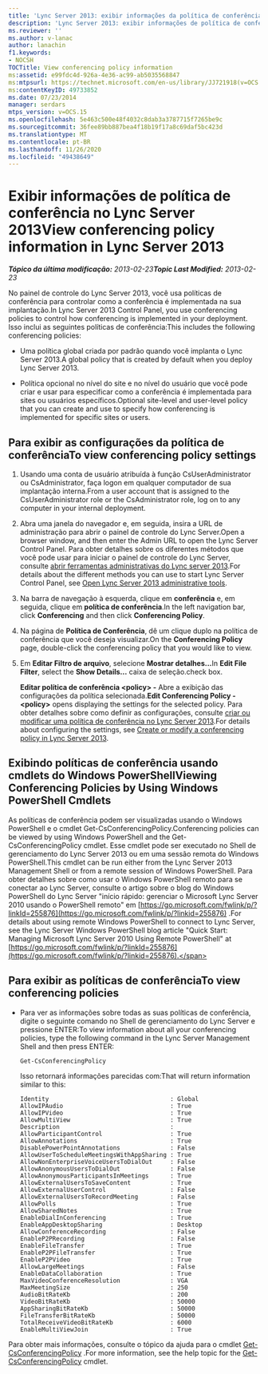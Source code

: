 ```yaml
---
title: 'Lync Server 2013: exibir informações da política de conferência'
description: 'Lync Server 2013: exibir informações de política de conferência.'
ms.reviewer: ''
ms.author: v-lanac
author: lanachin
f1.keywords:
- NOCSH
TOCTitle: View conferencing policy information
ms:assetid: e99fdc4d-926a-4e36-ac99-ab5035568847
ms:mtpsurl: https://technet.microsoft.com/en-us/library/JJ721918(v=OCS.15)
ms:contentKeyID: 49733852
ms.date: 07/23/2014
manager: serdars
mtps_version: v=OCS.15
ms.openlocfilehash: 5e463c500e48f4032c8dab3a3787715f7265be9c
ms.sourcegitcommit: 36fee89bb887bea4f18b19f17a8c69daf5bc423d
ms.translationtype: MT
ms.contentlocale: pt-BR
ms.lasthandoff: 11/26/2020
ms.locfileid: "49438649"
---
```

# <a name="view-conferencing-policy-information-in-lync-server-2013"></a><span data-ttu-id="a962d-103">Exibir informações de política de conferência no Lync Server 2013</span><span class="sxs-lookup"><span data-stu-id="a962d-103">View conferencing policy information in Lync Server 2013</span></span>

<div data-xmlns="http://www.w3.org/1999/xhtml">

<div class="topic" data-xmlns="http://www.w3.org/1999/xhtml" data-msxsl="urn:schemas-microsoft-com:xslt" data-cs="https://msdn.microsoft.com/">

<div data-asp="https://msdn2.microsoft.com/asp">



</div>

<div id="mainSection">

<div id="mainBody"><span data-ttu-id="a962d-104">

<span> </span></span><span class="sxs-lookup"><span data-stu-id="a962d-104">

<span> </span></span></span>

<span data-ttu-id="a962d-105">_**Tópico da última modificação:** 2013-02-23_</span><span class="sxs-lookup"><span data-stu-id="a962d-105">_**Topic Last Modified:** 2013-02-23_</span></span>

<span data-ttu-id="a962d-106">No painel de controle do Lync Server 2013, você usa políticas de conferência para controlar como a conferência é implementada na sua implantação.</span><span class="sxs-lookup"><span data-stu-id="a962d-106">In Lync Server 2013 Control Panel, you use conferencing policies to control how conferencing is implemented in your deployment.</span></span> <span data-ttu-id="a962d-107">Isso inclui as seguintes políticas de conferência:</span><span class="sxs-lookup"><span data-stu-id="a962d-107">This includes the following conferencing policies:</span></span>

  - <span data-ttu-id="a962d-108">Uma política global criada por padrão quando você implanta o Lync Server 2013.</span><span class="sxs-lookup"><span data-stu-id="a962d-108">A global policy that is created by default when you deploy Lync Server 2013.</span></span>

  - <span data-ttu-id="a962d-109">Política opcional no nível do site e no nível do usuário que você pode criar e usar para especificar como a conferência é implementada para sites ou usuários específicos.</span><span class="sxs-lookup"><span data-stu-id="a962d-109">Optional site-level and user-level policy that you can create and use to specify how conferencing is implemented for specific sites or users.</span></span>

<div>

## <a name="to-view-conferencing-policy-settings"></a><span data-ttu-id="a962d-110">Para exibir as configurações da política de conferência</span><span class="sxs-lookup"><span data-stu-id="a962d-110">To view conferencing policy settings</span></span>

1.  <span data-ttu-id="a962d-111">Usando uma conta de usuário atribuída à função CsUserAdministrator ou CsAdministrator, faça logon em qualquer computador de sua implantação interna.</span><span class="sxs-lookup"><span data-stu-id="a962d-111">From a user account that is assigned to the CsUserAdministrator role or the CsAdministrator role, log on to any computer in your internal deployment.</span></span>

2.  <span data-ttu-id="a962d-112">Abra uma janela do navegador e, em seguida, insira a URL de administração para abrir o painel de controle do Lync Server.</span><span class="sxs-lookup"><span data-stu-id="a962d-112">Open a browser window, and then enter the Admin URL to open the Lync Server Control Panel.</span></span> <span data-ttu-id="a962d-113">Para obter detalhes sobre os diferentes métodos que você pode usar para iniciar o painel de controle do Lync Server, consulte [abrir ferramentas administrativas do Lync server 2013](lync-server-2013-open-lync-server-administrative-tools.md).</span><span class="sxs-lookup"><span data-stu-id="a962d-113">For details about the different methods you can use to start Lync Server Control Panel, see [Open Lync Server 2013 administrative tools](lync-server-2013-open-lync-server-administrative-tools.md).</span></span>

3.  <span data-ttu-id="a962d-114">Na barra de navegação à esquerda, clique em **conferência** e, em seguida, clique em **política de conferência**.</span><span class="sxs-lookup"><span data-stu-id="a962d-114">In the left navigation bar, click **Conferencing** and then click **Conferencing Policy**.</span></span>

4.  <span data-ttu-id="a962d-115">Na página de **Política de Conferência**, dê um clique duplo na política de conferência que você deseja visualizar.</span><span class="sxs-lookup"><span data-stu-id="a962d-115">On the **Conferencing Policy** page, double-click the conferencing policy that you would like to view.</span></span>

5.  <span data-ttu-id="a962d-116">Em **Editar Filtro de arquivo**, selecione **Mostrar detalhes...**</span><span class="sxs-lookup"><span data-stu-id="a962d-116">In **Edit File Filter**, select the **Show Details…**</span></span> <span data-ttu-id="a962d-117">caixa de seleção.</span><span class="sxs-lookup"><span data-stu-id="a962d-117">check box.</span></span>
    
    <span data-ttu-id="a962d-118">**Editar política de conferência \<policy\> -** Abre a exibição das configurações da política selecionada.</span><span class="sxs-lookup"><span data-stu-id="a962d-118">**Edit Conferencing Policy - \<policy\>** opens displaying the settings for the selected policy.</span></span> <span data-ttu-id="a962d-119">Para obter detalhes sobre como definir as configurações, consulte [criar ou modificar uma política de conferência no Lync Server 2013](lync-server-2013-create-or-modify-a-conferencing-policy.md).</span><span class="sxs-lookup"><span data-stu-id="a962d-119">For details about configuring the settings, see [Create or modify a conferencing policy in Lync Server 2013](lync-server-2013-create-or-modify-a-conferencing-policy.md).</span></span>

</div>

<div>

## <a name="viewing-conferencing-policies-by-using-windows-powershell-cmdlets"></a><span data-ttu-id="a962d-120">Exibindo políticas de conferência usando cmdlets do Windows PowerShell</span><span class="sxs-lookup"><span data-stu-id="a962d-120">Viewing Conferencing Policies by Using Windows PowerShell Cmdlets</span></span>

<span data-ttu-id="a962d-121">As políticas de conferência podem ser visualizadas usando o Windows PowerShell e o cmdlet Get-CsConferencingPolicy.</span><span class="sxs-lookup"><span data-stu-id="a962d-121">Conferencing policies can be viewed by using Windows PowerShell and the Get-CsConferencingPolicy cmdlet.</span></span> <span data-ttu-id="a962d-122">Esse cmdlet pode ser executado no Shell de gerenciamento do Lync Server 2013 ou em uma sessão remota do Windows PowerShell.</span><span class="sxs-lookup"><span data-stu-id="a962d-122">This cmdlet can be run either from the Lync Server 2013 Management Shell or from a remote session of Windows PowerShell.</span></span> <span data-ttu-id="a962d-123">Para obter detalhes sobre como usar o Windows PowerShell remoto para se conectar ao Lync Server, consulte o artigo sobre o blog do Windows PowerShell do Lync Server "início rápido: gerenciar o Microsoft Lync Server 2010 usando o PowerShell remoto" em [https://go.microsoft.com/fwlink/p/?linkId=255876](https://go.microsoft.com/fwlink/p/?linkid=255876) .</span><span class="sxs-lookup"><span data-stu-id="a962d-123">For details about using remote Windows PowerShell to connect to Lync Server, see the Lync Server Windows PowerShell blog article "Quick Start: Managing Microsoft Lync Server 2010 Using Remote PowerShell" at [https://go.microsoft.com/fwlink/p/?linkId=255876](https://go.microsoft.com/fwlink/p/?linkid=255876).</span></span>

<div>

## <a name="to-view-conferencing-policies"></a><span data-ttu-id="a962d-124">Para exibir as políticas de conferência</span><span class="sxs-lookup"><span data-stu-id="a962d-124">To view conferencing policies</span></span>

  - <span data-ttu-id="a962d-125">Para ver as informações sobre todas as suas políticas de conferência, digite o seguinte comando no Shell de gerenciamento do Lync Server e pressione ENTER:</span><span class="sxs-lookup"><span data-stu-id="a962d-125">To view information about all your conferencing policies, type the following command in the Lync Server Management Shell and then press ENTER:</span></span>
    
        Get-CsConferencingPolicy
    
    <span data-ttu-id="a962d-126">Isso retornará informações parecidas com:</span><span class="sxs-lookup"><span data-stu-id="a962d-126">That will return information similar to this:</span></span>
    
        Identity                                  : Global
        AllowIPAudio                              : True
        AllowIPVideo                              : True
        AllowMultiView                            : True
        Description                               :
        AllowParticipantControl                   : True
        AllowAnnotations                          : True
        DisablePowerPointAnnotations              : False
        AllowUserToScheduleMeetingsWithAppSharing : True
        AllowNonEnterpriseVoiceUsersToDialOut     : False
        AllowAnonymousUsersToDialOut              : False
        AllowAnonymousParticipantsInMeetings      : True
        AllowExternalUsersToSaveContent           : True
        AllowExternalUserControl                  : False
        AllowExternalUsersToRecordMeeting         : False
        AllowPolls                                : True
        AllowSharedNotes                          : True
        EnableDialInConferencing                  : True
        EnableAppDesktopSharing                   : Desktop
        AllowConferenceRecording                  : False
        EnableP2PRecording                        : False
        EnableFileTransfer                        : True
        EnableP2PFileTransfer                     : True
        EnableP2PVideo                            : True
        AllowLargeMeetings                        : False
        EnableDataCollaboration                   : True
        MaxVideoConferenceResolution              : VGA
        MaxMeetingSize                            : 250
        AudioBitRateKb                            : 200
        VideoBitRateKb                            : 50000
        AppSharingBitRateKb                       : 50000
        FileTransferBitRateKb                     : 50000
        TotalReceiveVideoBitRateKb                : 6000
        EnableMultiViewJoin                       : True

</div>

<span data-ttu-id="a962d-127">Para obter mais informações, consulte o tópico da ajuda para o cmdlet [Get-CsConferencingPolicy](https://docs.microsoft.com/powershell/module/skype/Get-CsConferencingPolicy) .</span><span class="sxs-lookup"><span data-stu-id="a962d-127">For more information, see the help topic for the [Get-CsConferencingPolicy](https://docs.microsoft.com/powershell/module/skype/Get-CsConferencingPolicy) cmdlet.</span></span>

<span data-ttu-id="a962d-128"></div>

</div>

<span> </span>

</div>

</div>

</span><span class="sxs-lookup"><span data-stu-id="a962d-128"></div>

</div>

<span> </span>

</div>

</div>

</span></span></div>


